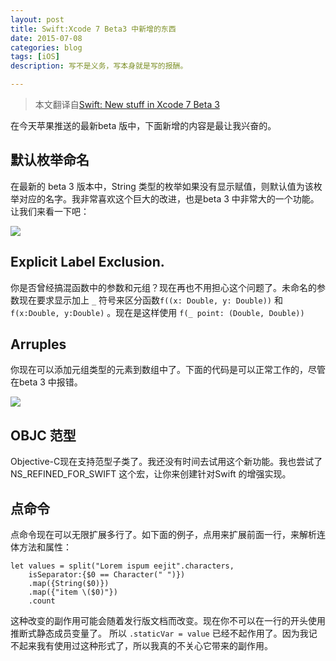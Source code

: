 ```yaml
---
layout: post
title: Swift:Xcode 7 Beta3 中新增的东西
date: 2015-07-08
categories: blog
tags: [iOS]
description: 写不是义务，写本身就是写的报酬。

---
```


> 本文翻译自[Swift: New stuff in Xcode 7 Beta 3][1]

在今天苹果推送的最新beta 版中，下面新增的内容是最让我兴奋的。

## 默认枚举命名

在最新的 beta 3 版本中，String 类型的枚举如果没有显示赋值，则默认值为该枚举对应的名字。我非常喜欢这个巨大的改进，也是beta 3 中非常大的一个功能。让我们来看一下吧：

![][2]

## Explicit Label Exclusion.

你是否曾经搞混函数中的参数和元组？现在再也不用担心这个问题了。未命名的参数现在要求显示加上 `_` 符号来区分函数`f((x: Double, y: Double))` 和 `f(x:Double, y:Double)` 。现在是这样使用 `f(_ point: (Double, Double))`

## Arruples

你现在可以添加元组类型的元素到数组中了。下面的代码是可以正常工作的，尽管在beta 3 中报错。

![][3]

## OBJC 范型

Objective-C现在支持范型子类了。我还没有时间去试用这个新功能。我也尝试了 NS_REFINED_FOR_SWIFT 这个宏，让你来创建针对Swift 的增强实现。

## 点命令

点命令现在可以无限扩展多行了。如下面的例子，点用来扩展前面一行，来解析连体方法和属性：

    let values = split("Lorem ispum eejit".characters,
        isSeparator:{$0 == Character(" ")})
        .map({String($0)})
        .map({"item \($0)"})
        .count


这种改变的副作用可能会随着发行版文档而改变。现在你不可以在一行的开头使用推断式静态成员变量了。 所以 `.staticVar = value` 已经不起作用了。因为我记不起来我有使用过这种形式了，所以我真的不关心它带来的副作用。

 [1]: http://ericasadun.com/2015/07/08/swift-new-stuff-in-xcode-7-beta-3/
 [2]: /assets/images/2015/07-08-1.png
 [3]: /assets/images/2015/07-08-2.png
